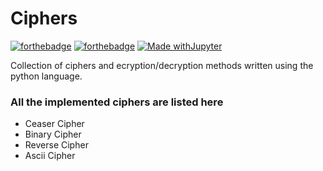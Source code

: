# Ciphers

[![forthebadge](https://forthebadge.com/images/badges/built-with-love.svg)](https://forthebadge.com)
[![forthebadge](https://forthebadge.com/images/badges/made-with-python.svg)](https://forthebadge.com)
[![Made withJupyter](https://img.shields.io/badge/Made%20with-Jupyter-orange?style=for-the-badge&logo=Jupyter)](https://jupyter.org/try)

Collection of ciphers and ecryption/decryption methods written using the python language.

### All the implemented ciphers are listed here

* Ceaser Cipher
* Binary Cipher
* Reverse Cipher
* Ascii Cipher